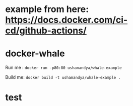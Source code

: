 # example from here: https://docs.docker.com/ci-cd/github-actions/

# docker-whale

Run me : `docker run -p80:80 ushamandya/whale-example`

Build me: `docker build -t ushamandya/whale-example .`

# test
